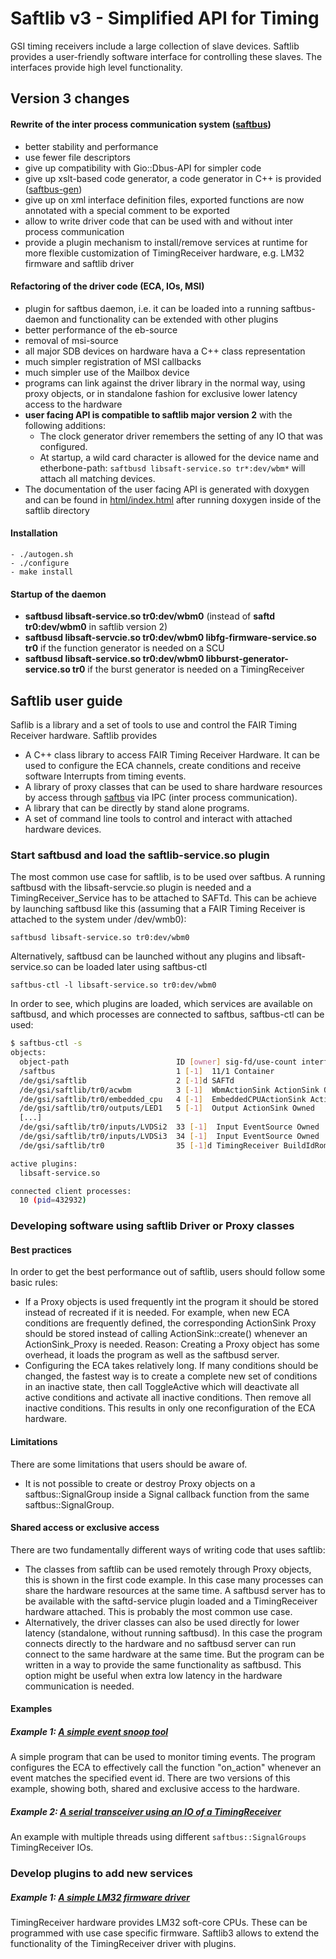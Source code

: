 # Saftlib v3 - Simplified API for Timing

GSI timing receivers include a large collection of slave devices. Saftlib
provides a user-friendly software interface for controlling these slaves.
The interfaces provide high level functionality. 


## Version 3 changes

#### Rewrite of the inter process communication system ([saftbus](saftbus/README.md)) 
  - better stability and performance
  - use fewer file descriptors
  - give up compatibility with Gio::Dbus-API for simpler code 
  - give up xslt-based code generator, a code generator in C++ is provided ([saftbus-gen](saftbus-gen/README.md))
  - give up on xml interface definition files, exported functions are now annotated with a special comment to be exported
  - allow to write driver code that can be used with and without inter process communication
  - provide a plugin mechanism to install/remove services at runtime for more flexible customization of TimingReceiver hardware, e.g. LM32 firmware and saftlib driver

#### Refactoring of the driver code (ECA, IOs, MSI)
  - plugin for saftbus daemon, i.e. it can be loaded into a running saftbus-daemon and functionality can be extended with other plugins
  - better performance of the eb-source
  - removal of msi-source
  - all major SDB devices on hardware hava a C++ class representation 
  - much simpler registration of MSI callbacks
  - much simpler use of the Mailbox device
  - programs can link against the driver library in the normal way, using proxy objects, or in standalone fashion for exclusive lower latency access to the hardware
  - **user facing API is compatible to saftlib major version 2** with the following additions:
    - The clock generator driver remembers the setting of any IO that was configured.
    - At startup, a wild card character is allowed for the device name and etherbone-path: `saftbusd libsaft-service.so tr*:dev/wbm*` will attach all matching devices.
  - The documentation of the user facing API is generated with doxygen and can be found in [html/index.html](html/index.html) after running doxygen inside of the saftlib directory

#### Installation
    - ./autogen.sh
    - ./configure 
    - make install

#### Startup of the daemon
  - **saftbusd libsaft-service.so tr0:dev/wbm0**  (instead of **saftd tr0:dev/wbm0** in saftlib version 2)
  - **saftbusd libsaft-servcie.so tr0:dev/wbm0 libfg-firmware-service.so tr0** if the function generator is needed on a SCU
  - **saftbusd libsaft-service.so tr0:dev/wbm0 libburst-generator-service.so tr0** if the burst generator is needed on a TimingReceiver



## Saftlib user guide

Saflib is a library and a set of tools to use and control the FAIR Timing Receiver hardware.
Saftlib provides
  - A C++ class library to access FAIR Timing Receiver Hardware. It can be used to configure the ECA channels, create conditions and receive software Interrupts from timing events. 
  - A library of proxy classes that can be used to share hardware resources by access through [saftbus](saftbus/README.md) via IPC (inter process communication).
  - A library that can be directly by stand alone programs.
  - A set of command line tools to control and interact with attached hardware devices.

### Start saftbusd and load the saftlib-service.so plugin

The most common use case for saftlib, is to be used over saftbus. A running saftbusd with the libsaft-servcie.so plugin is needed and a TimingReceiver_Service has to be attached to SAFTd. This can be achieve by launching saftbusd like this (assuming that a FAIR Timing Receiver is attached to the system under /dev/wmb0):

    saftbusd libsaft-service.so tr0:dev/wbm0

Alternatively, saftbusd can be launched without any plugins and libsaft-service.so can be loaded later using saftbus-ctl

    saftbus-ctl -l libsaft-service.so tr0:dev/wbm0

In order to see, which plugins are loaded, which services are available on saftbusd, and which processes are connected to saftbus,  saftbus-ctl can be used:
```bash
$ saftbus-ctl -s
objects:
  object-path                        ID [owner] sig-fd/use-count interface-names
  /saftbus                           1 [-1]  11/1 Container 
  /de/gsi/saftlib                    2 [-1]d SAFTd 
  /de/gsi/saftlib/tr0/acwbm          3 [-1]  WbmActionSink ActionSink Owned 
  /de/gsi/saftlib/tr0/embedded_cpu   4 [-1]  EmbeddedCPUActionSink ActionSink Owned 
  /de/gsi/saftlib/tr0/outputs/LED1   5 [-1]  Output ActionSink Owned 
  [...]
  /de/gsi/saftlib/tr0/inputs/LVDSi2  33 [-1]  Input EventSource Owned 
  /de/gsi/saftlib/tr0/inputs/LVDSi3  34 [-1]  Input EventSource Owned 
  /de/gsi/saftlib/tr0                35 [-1]d TimingReceiver BuildIdRom ECA ECA_Event ECA_TLU LM32Cluster Mailbox OpenDevice Reset TempSensor Watchdog WhiteRabbit 

active plugins: 
  libsaft-service.so

connected client processes:
  10 (pid=432932)
```


### Developing software using saftlib Driver or Proxy classes

#### Best practices 
In order to get the best performance out of saftlib, users should follow some basic rules:
  - If a Proxy objects is used frequently int the program it should be stored instead of recreated if it is needed. For example, when new ECA conditions are frequently defined, the corresponding ActionSink Proxy should be stored instead of calling ActionSink::create() whenever an ActionSink_Proxy is needed. Reason: Creating a Proxy object has some overhead, it loads the program as well as the saftbusd server. 
  - Configuring the ECA takes relatively long. If many conditions should be changed, the fastest way is to create a complete new set of conditions in an inactive state, then call ToggleActive which will deactivate all active conditions and activate all inactive conditions. Then remove all inactive conditions. This results in only one reconfiguration of the ECA hardware.

#### Limitations
There are some limitations that users should be aware of.
  - It is not possible to create or destroy Proxy objects on a saftbus::SignalGroup inside a Signal callback function from the same saftbus::SignalGroup.


#### Shared access or exclusive access  
There are two fundamentally different ways of writing code that uses saftlib:
  - The classes from saftlib can be used remotely through Proxy objects, this is shown in the first code example. In this case many processes can share the hardware resources at the same time. A saftbusd server has to be available with the saftd-service plugin loaded and a TimingReceiver hardware attached. This is probably the most common use case.
  - Alternatively, the driver classes can also be used directly for lower latency (standalone, without running saftbusd). In this case the program connects directly to the hardware and no saftbusd server can run connect to the same hardware at the same time. But the program can be written in a way to provide the same functionality as saftbusd. This option might be useful when extra low latency in the hardware communication is needed.

#### Examples 

##### Example 1: [A simple event snoop tool](examples/EventSnoopTool/README.md)

A simple program that can be used to monitor timing events.
The program configures the ECA to effectively call the function "on_action" whenever an event matches the specified event id.
There are two versions of this example, showing both, shared and exclusive access to the hardware.

##### Example 2: [A serial transceiver using an IO of a TimingReceiver](examples/SerialTransceiver/README.md)

An example with multiple threads using different `saftbus::SignalGroups` TimingReceiver IOs.

### Develop plugins to add new services

##### Example 1: [A simple LM32 firmware driver](examples/SimpleFirmware/README.md)

TimingReceiver hardware provides LM32 soft-core CPUs. These can be programmed with use case specific firmware.
Saftlib3 allows to extend the functionality of the TimingReceiver driver with plugins.






